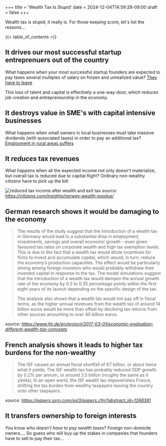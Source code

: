 +++
title = 'Wealth Tax Is Stupid'
date = 2024-12-04T14:59:28-08:00
draft = false
+++

Wealth tax is stupid, it really is.  For those keeping score, let's list the reasons...

{{< table_of_contents >}}


## It drives our most successful startup entreprenuers out of the country

What happens when your most successful startup founders are expected to pay taxes several multiples of salary on frozen and unrealized value?  [They have to leave](https://paragraph.xyz/@hagaetc/norway-shrugged)

This loss of talent and capital is effectively a one-way-door, which reduces job creation and entrepreneurship in the economy. 


## It destroys value in SME's with capital intensive businesses

What happens when small owners in local businesses must take massive dividends (with associated taxes) in order to pay an additional tax?  [Employment in rural areas suffers](https://www.bygg.no/byggno/meninger/innlegg-vedum-sitt-fiendebilde/2730737)

## It *reduces* tax revenues

What happens when all the expected income not only doesn't materialize, but overall tax is reduced due to capital flight?  Ordinary non-wealthy citizens have to pick up the bill:

![reduced tax income after wealth and exit tax](/images/wealth-tax-income.jpeg)
_source: https://citizenx.com/insights/norway-wealth-exodus/_

## German research shows it would be damaging to the economy

> The results of the study suggest that the introduction of a wealth tax in Germany would lead to a substantial drop in employment, investments, savings and overall economic growth – even given favoured tax rates on corporate wealth and high tax exemption levels. This is due to the fact that a wealth tax would dilute incentives for firms to invest and accumulate capital, which would, in turn, reduce the economy’s production capacities. The effect would be particularly strong among foreign investors who would probably withdraw their invested capital in response to the tax. The model simulations suggest that the introduction of a wealth tax would dampen the annual growth rate of the economy by 0.3 to 0.35 percentage points within the first eight years of its launch depending on the specific design of the tax.
>
> The analysis also shows that a wealth tax would not pay off in fiscal terms, as the higher annual revenues from the wealth tax of around 14 billion euros would be more than offset by declining tax returns from other sources amounting to over 40 billion euros.

_source: https://www.ifo.de/en/project/2017-03-01/economic-evaluation-different-wealth-tax-concepts_

## French analysis shows it leads to higher tax burdens for the non-wealthy

>The ISF causes an annual fiscal shortfall of €7 billion, or about twice what it yields; The ISF wealth tax has probably reduced GDP growth by 0.2% per annum, or around 3.5 billion (roughly the same as it yields); In an open world, the ISF wealth tax impoverishes France, shifting the tax burden from wealthy taxpayers leaving the country onto other taxpayers.

_source: https://papers.ssrn.com/sol3/papers.cfm?abstract_id=1268381_

## It transfers ownership to foreign interests

You know who _doesn't have to pay wealth taxes_?  Foreign non-domicile owners.... So guess who will buy up the stakes in companies that founders have to sell to pay their tax...